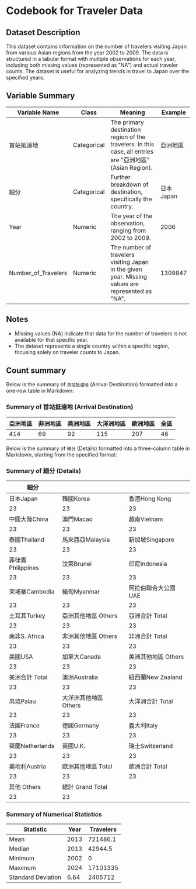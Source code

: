 # Codebook for Traveler Data

## Dataset Description
This dataset contains information on the number of travelers visiting Japan from various Asian regions from the year 2002 to 2009. The data is structured in a tabular format with multiple observations for each year, including both missing values (represented as "NA") and actual traveler counts. The dataset is useful for analyzing trends in travel to Japan over the specified years.

## Variable Summary

| Variable Name        | Class       | Meaning                                 | Example              |
|----------------------|-------------|-----------------------------------------|----------------------|
| 首站抵達地           | Categorical | The primary destination region of the travelers. In this case, all entries are "亞洲地區" (Asian Region). | 亞洲地區              |
| 細分                 | Categorical | Further breakdown of destination, specifically the country. | 日本Japan            |
| Year                 | Numeric     | The year of the observation, ranging from 2002 to 2009. | 2006                 |
| Number_of_Travelers  | Numeric     | The number of travelers visiting Japan in the given year. Missing values are represented as "NA". | 1309847              |

## Notes
- Missing values (NA) indicate that data for the number of travelers is not available for that specific year.
- The dataset represents a single country within a specific region, focusing solely on traveler counts to Japan.

## Count summary

Below is the summary of `首站抵達地` (Arrival Destination) formatted into a one-row table in Markdown:

### Summary of 首站抵達地 (Arrival Destination)

| 亞洲地區 | 非洲地區 | 美洲地區 | 大洋洲地區 | 歐洲地區 | 全區 |
|----------|----------|----------|------------|----------|------|
| 414      | 69       | 92       | 115        | 207      | 46   |

Below is the summary of `細分` (Details) formatted into a three-column table in Markdown, starting from the specified format:

### Summary of 細分 (Details)

| 細分                             |       |       |
|----------------------------------|-------|-------|
| 日本Japan                        | 韓國Korea                        | 香港Hong Kong                   |
| 23                               | 23    | 23    |
| 中國大陸China                   | 澳門Macao                       | 越南Vietnam                     |
| 23                               | 23    | 23    |
| 泰國Thailand                    | 馬來西亞Malaysia                | 新加坡Singapore                 |
| 23                               | 23    | 23    |
| 菲律賓Philippines                | 汶萊Brunei                      | 印尼Indonesia                   |
| 23                               | 23    | 23    |
| 柬埔寨Cambodia                  | 緬甸Myanmar                     | 阿拉伯聯合大公國UAE             |
| 23                               | 23    | 23    |
| 土耳其Turkey                    | 亞洲其他地區 Others              | 亞洲合計 Total                  |
| 23                               | 23    | 23    |
| 南非S. Africa                   | 非洲其他地區 Others              | 非洲合計 Total                  |
| 23                               | 23    | 23    |
| 美國USA                         | 加拿大Canada                    | 美洲其他地區 Others              |
| 23                               | 23    | 23    |
| 美洲合計 Total                  | 澳洲Australia                    | 紐西蘭New Zealand               |
| 23                               | 23    | 23    |
| 帛琉Palau                       | 大洋洲其他地區 Others            | 大洋洲合計 Total                |
| 23                               | 23    | 23    |
| 法國France                      | 德國Germany                     | 義大利Italy                    |
| 23                               | 23    | 23    |
| 荷蘭Netherlands                 | 英國U.K.                       | 瑞士Switzerland                 |
| 23                               | 23    | 23    |
| 奧地利Austria                  | 歐洲其他地區 Total              | 歐洲合計 Total                  |
| 23                               | 23    | 23    |
| 其他 Others                     | 總計 Grand Total                |                                 |
| 23                               | 23    |                                 |

### Summary of Numerical Statistics

| Statistic        | Year      | Travelers      |
|------------------|-----------|----------------|
| Mean             | 2013     | 721486.1       |
| Median           | 2013     | 42944.5        |
| Minimum          | 2002     | 0              |
| Maximum          | 2024     | 17101335       |
| Standard Deviation | 6.64    | 2405712        |

